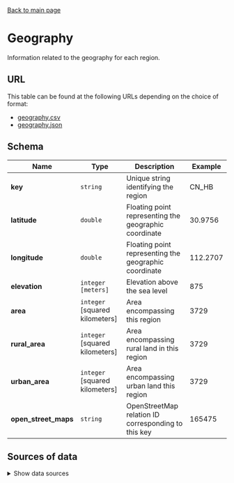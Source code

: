 [Back to main page](../README.md)

# Geography
Information related to the geography for each region.


## URL
This table can be found at the following URLs depending on the choice of format:
* [geography.csv](https://storage.googleapis.com/covid19-open-data/v2/geography.csv)
* [geography.json](https://storage.googleapis.com/covid19-open-data/v2/geography.json)


## Schema
| Name | Type | Description | Example |
| ---- | ---- | ----------- | ------- |
| **key** | `string` | Unique string identifying the region | CN_HB |
| **latitude** | `double` | Floating point representing the geographic coordinate | 30.9756 |
| **longitude** | `double` | Floating point representing the geographic coordinate | 112.2707 |
| **elevation** | `integer` `[meters]` | Elevation above the sea level | 875 |
| **area** | `integer` [squared kilometers] | Area encompassing this region | 3729 |
| **rural_area** | `integer` [squared kilometers] | Area encompassing rural land in this region | 3729 |
| **urban_area** | `integer` [squared kilometers] | Area encompassing urban land this region | 3729 |
| **open_street_maps** | `string` | OpenStreetMap relation ID corresponding to this key | 165475 |


## Sources of data

<details>
<summary>Show data sources</summary>


| Data | Source | License and Terms of Use |
| ---- | ------ | ------------------------ |
| Geography | [Wikidata](https://wikidata.org) | [CC0][1] |
| Geography | [WorldBank](https://worldbank.org) | [CC BY](https://www.worldbank.org/en/about/legal/terms-of-use-for-datasets) |

</details>


[1]: https://www.wikidata.org/wiki/Wikidata:Licensing
